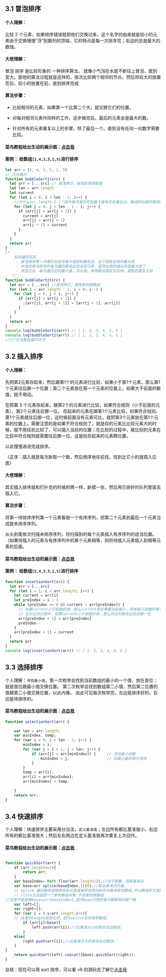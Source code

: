 ## 3.1 冒泡排序

#### 个人理解：

比较 2 个元素，如果顺序错误就把他们交换过来，这个名字的由来就是较小的元素由于交换慢慢“浮”到数列的顶端，它的特点是每一次排序完；右边的总是最大的数值。

#### 大佬理解：

冒泡 排序 是比较形象的 一种排序算法， 就像小气泡在水底不断往上冒泡，直到变大。那他的算法过程就是这样的，依次比较俩个相邻的节点，然后将较大的放置在后，较小的放置在前，直到排序完成

#### 算法步骤：

- 比较相邻的元素，如果第一个比第二个大，就交换它们的位置。

- 对每对相邻元素作同样的工作，这步做完后，最后的元素会是最大的数。

- 针对所有的元素重复以上的步骤，除了最后一个。直到没有任何一对数字需要比较。

#### 菜鸟教程给出生动的展示图：[点击我](https://www.runoob.com/w3cnote/bubble-sort.html)

#### 案例： 给数组`[2,4,3,5,1,5]`进行排序

```javascript
let arr = [2, 4, 3, 5, 1, 5]
// 正向遍历
function bubbleSort1(src) {
  let arr = [...src] // 做浅拷贝，避免影响原数组
  let len = arr.length
  let current
  for (let i = 0; i < len - 1; i++) {
    //为什么arr.length-1-i？因为每次遍历完后最大值肯定在最右边，数组的后面的那段其实已经是排序好，无需在排序
    for (let j = 0; j < len - 1 - i; j++) {
      if (arr[j] > arr[j + 1]) {
        current = arr[j]
        arr[j] = arr[j + 1]
        arr[j + 1] = current
      }
    }
  }
  return arr
}
/*
    反向遍历实现
     - 冒泡排序第一次遍历后会将最大值放到最右边，这个值是全局的最大值
     - 标准的冒泡排序的每次遍历都会比较全部元素，虽然右侧的值以及是最大值了
     - 改进之后，每次遍历后的最大值，次大值，等等都会固定在右侧，避免的重复比较
   */
function bubbleSort2(src) {
  let arr = [...src] //做浅拷贝，避免影响原数组
  for (let i = arr.length - 1; i > 0; i--) {
    for (let j = 0; j < i; j++) {
      if (arr[j] > arr[j + 1]) {
        ;[arr[j], arr[j + 1]] = [arr[j + 1], arr[j]]
      }
    }
  }
  return arr
}
console.log(bubbleSort1(arr)) // [ 1, 2, 3, 4, 5, 5 ]
console.log(bubbleSort2(arr)) // [ 1, 2, 3, 4, 5, 5 ]
//2个方法都会循环10次
```

## 3.2 插入排序

#### 个人理解：

先把第2元素存起来，然后跟第1个的元素进行比较，如果小于第1个元素，那么第1个元素往后挪一个位置；第二个元素放在第一个元素的位置上，如果大于前面的数值，就不用动。

在把第 3 个元素存起来，跟第2个的元素进行比较，如果符合规则（小于前面的元素），第2个元素往后挪一位。
存起来的元素在跟第1个元素比较，如果符合规则，第1个元素就往后挪一位，这时候前面没有元素可比，就把第3个元素放在第1个元素的位置上。需要注意的是如果不符合规则了，就是存的元素比比较元素大的时候，就不用往前比较了，可以插入当前的位置；在比较的过程中，被比较的元素在比较中符合规则就需要往后挪一位，这是给存起来的元素腾位置。


以此慢慢递进完成排序。

（正序：插入就是每次新取一个数，然后倒序地往前找，找到比它小的就插入后面）

#### 大佬理解：

其实插入排序就和打扑克的时候抓牌一样，新摸一张，然后再已排好的队列里面去插入它。

#### 算法步骤：

将第一待排序序列第一个元素看做一个有序序列，把第二个元素到最后一个元素当成是未排序序列。

从头到尾依次扫描未排序序列，将扫描到的每个元素插入有序序列的适当位置。（如果待插入的元素与有序序列中的某个元素相等，则将待插入元素插入到相等元素的后面。

#### 菜鸟教程给出生动的展示图：[点击我](https://www.runoob.com/w3cnote/insertion-sort.html)

#### 案例： 给数组`[2,4,3,5,1,5]`进行排序

```javascript
function insertionSort(src) {
  let arr = [...src]
  for (let i = 1; i < arr.length; i++) {
    let current = arr[i]
    let preIndex = i - 1
    while (preIndex >= 0 && current < arr[preIndex]) {
      // 如果current小于前面的值，那么current肯定需要往前插入，具体插入前面的哪个位置，需要跟前面的数进行对比
      // 在对比的过程中，如果current小于前面的值；那么对比的数肯定往后挪一位
      arr[preIndex + 1] = arr[preIndex]
      preIndex--
    }
    arr[preIndex + 1] = current
  }
  return arr
}
console.log(insertionSort(arr)) // [ 1, 2, 3, 4, 5, 5 ]
```
## 3.3 选择排序

个人理解：`寻找最小值`，第一次枚举会找到当前数组的最小的一个值，放在首位；就是首位跟最小值交换位置。
第二次枚举会找到数组第二小值，然后第二位置的值跟第二小值交换位置，以此内推。
由此可见每次枚举完，左边是排序好的，右边是待排序的。
#### 菜鸟教程给出生动的展示图：[点击我](https://www.runoob.com/w3cnote/selection-sort.html)

```js
function selectionSort(arr) {
  
    var len = arr.length;
    var minIndex, temp;
    for (var i = 0; i < len - 1; i++) {
        minIndex = i;
        for (var j = i + 1; j < len; j++) {
            if (arr[j] < arr[minIndex]) {     // 寻找最小的数
                minIndex = j;                 // 将最小数的索引保存
            }
        }
        temp = arr[i];
        arr[i] = arr[minIndex];
        arr[minIndex] = temp;
  
    }
    return arr;
}

```
## 3.4 快速排序

个人理解：快速排序主要采用分治法，`定义基准值`；左边所有都比基准值小，右边所有的都比基准值大；然后左右两边在定义基准值再次重复上次动作。

#### 菜鸟教程给出生动的展示图：[点击我](https://www.runoob.com/w3cnote/quick-sort-2.html)

```js

function quickSort(arr) {
    if (arr.length<=1){
        return arr;
    }
    var baseIndex= Math.floor(arr.length/2);//向下取整，选取基准点
    var base=arr.splice(baseIndex,1)[0];//取出基准点的值，
    // splice 通过删除或替换现有元素或者原地添加新的元素来修改数组,并以数组形式返回被修改的内容。此方法会改变原数组。
    // slice方法返回一个新的数组对象,不会更改原数组
//这里不能直接base=arr[baseIndex],因为base代表的每次都删除的那个数
    var left=[];
    var right=[];
    for (var i = 0;i<arr.length;i++){
    // 这里的length是变化的，因为splice会改变原数组。
        if (arr[i]<base){
            left.push(arr[i]);//比基准点小的放在左边数组，
        }
    else{
        right.push(arr[i]);//比基准点大的放在右边数组，
    }
}
    return quickSort(left).concat([base],quickSort(right));
}

```


总结：现在可以用 sort 排序，可以看 v8 的源码去了解它[点击我](https://github.com/v8/v8/blob/master/third_party/v8/builtins/array-sort.tq)
